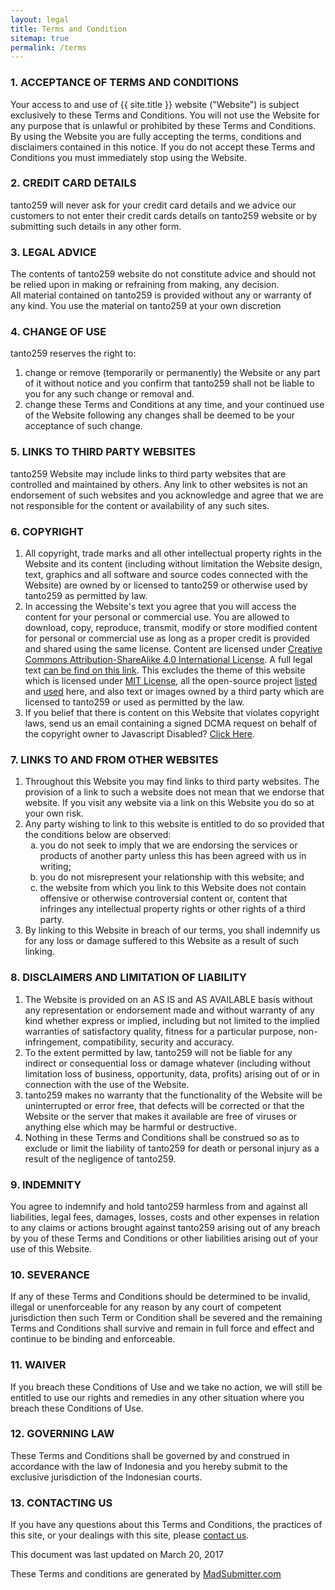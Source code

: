 ```yaml
---
layout: legal
title: Terms and Condition
sitemap: true
permalink: /terms
---
```

<p><h3>1. ACCEPTANCE OF TERMS AND CONDITIONS</h3></p>
<p>Your access to and use of {{ site.title }} website ("Website") is subject exclusively to these Terms and Conditions. You will not use the Website for any purpose that is unlawful or prohibited by these Terms and Conditions. By using the Website you are fully accepting the terms, conditions and disclaimers contained in this notice. If you do not accept these Terms and Conditions you must immediately stop using the Website.</p>

<p><h3>2. CREDIT CARD DETAILS</h3></p>
<p>tanto259 will never ask for your credit card details and we advice our customers to not enter their credit cards details on tanto259 website or by submitting such details in any other form.</p>

<p><h3>3. LEGAL ADVICE</h3></p>
<p>The contents of tanto259 website do not constitute advice and should not be relied upon in making or refraining from making, any decision. <br /> All material contained on tanto259 is provided without any or warranty of any kind. You use the material on tanto259 at your own discretion</p>

<p><h3>4. CHANGE OF USE</h3></p>
<p>tanto259 reserves the right to:<br /><ol>
<li>change or remove (temporarily or permanently) the Website or any part of it without notice and you confirm that tanto259 shall not be liable to you for any such change or removal and.</li>
<li>change these Terms and Conditions at any time, and your continued use of the Website following any changes shall be deemed to be your acceptance of such change.</li></ol></p>

<p><h3>5. LINKS TO THIRD PARTY WEBSITES</h3></p>
<p>tanto259 Website may include links to third party websites that are controlled and maintained by others. Any link to other websites is not an endorsement of such websites and you acknowledge and agree that we are not responsible for the content or availability of any such sites.</p>

<p><h3>6. COPYRIGHT</h3></p><ol>
<p><li>All copyright, trade marks and all other intellectual property rights in the Website and its content (including without limitation the Website design, text, graphics and all software and source codes connected with the Website) are owned by or licensed to tanto259 or otherwise used by tanto259 as permitted by law.</li>
<li>In accessing the Website's text you agree that you will access the content for your personal or commercial use. You are allowed to download, copy, reproduce, transmit, modify or store modified content for personal or commercial use as long as a proper credit is provided and shared using the same license. Content are licensed under <a href="https://creativecommons.org/licenses/by-sa/4.0/" target="_blank" rel="noopener noreferrer">Creative Commons Attribution-ShareAlike 4.0 International License</a>. A full legal text <a href="https://creativecommons.org/licenses/by-sa/4.0/legalcode" target="_blank" rel="noopener noreferrer">can be find on this link</a>. This excludes the theme of this website which is licensed under <a href="https://github.com/tanto259/tanto259.github.io/blob/master/LICENSE" target="_blank" rel="noopener noreferrer">MIT License</a>, all the open-source project <a href="https://github.com/tanto259/tanto259.github.io#project-license" target="_blank" rel="noopener noreferrer">listed</a> and <a href="https://github.com/tanto259/tanto259.github.io/tree/master/licensing" target="_blank" rel="noopener noreferrer">used</a> here, and also text or images owned by a third party which are licensed to tanto259 or used as permitted by the law.</li>
<li>If you belief that there is content on this Website that violates copyright laws, send us an email containing a signed DCMA request on behalf of the copyright owner to <span class="mailno" mail="qpzn@gnagb259.anzr" rel="noopener noreferrer"><noscript>Javascript Disabled? <a href="http://www.google.com/recaptcha/mailhide/d?k=01tX2rmd9vPT-xCptkbqsWmw==&c=WKsvnSABS_3Xa3ZxPbAuDoZssyGb81kg1dO69gl2J38=" target="_blank" rel="noopener noreferrer" rel="noopener noreferrer">Click Here</a></noscript></span>.</li></p></ol>

<p><h3>7. LINKS TO AND FROM OTHER WEBSITES</h3></p><ol>
<p><li>Throughout this Website you may find links to third party websites. The provision of a link to such a website does not mean that we endorse that website. If you visit any website via a link on this Website you do so at your own risk.</li>
<li>Any party wishing to link to this website is entitled to do so provided that the conditions below are observed:<br /><ol type="a"><li>you do not seek to imply that we are endorsing the services or products of another party unless this has been agreed with us in writing;</li><li>you do not misrepresent your relationship with this website; and</li><li>the website from which you link to this Website does not contain offensive or otherwise controversial content or, content that infringes any intellectual property rights or other rights of a third party.</li></ol></li>
<li>By linking to this Website in breach of our terms, you shall indemnify us for any loss or damage suffered to this Website as a result of such linking.</li></p></ol>

<p><h3>8. DISCLAIMERS AND LIMITATION OF LIABILITY</h3></p><ol>
<p><li>The Website is provided on an AS IS and AS AVAILABLE basis without any representation or endorsement made and without warranty of any kind whether express or implied, including but not limited to the implied warranties of satisfactory quality, fitness for a particular purpose, non-infringement, compatibility, security and accuracy.</li>
<li>To the extent permitted by law, tanto259 will not be liable for any indirect or consequential loss or damage whatever (including without limitation loss of business, opportunity, data, profits) arising out of or in connection with the use of the Website.</li>
<li>tanto259 makes no warranty that the functionality of the Website will be uninterrupted or error free, that defects will be corrected or that the Website or the server that makes it available are free of viruses or anything else which may be harmful or destructive.</li>
<li>Nothing in these Terms and Conditions shall be construed so as to exclude or limit the liability of tanto259 for death or personal injury as a result of the negligence of tanto259.</li></p></ol>

<p><h3>9. INDEMNITY</h3></p>
<p>You agree to indemnify and hold tanto259 harmless from and against all liabilities, legal fees, damages, losses, costs and other expenses in relation to any claims or actions brought against tanto259 arising out of any breach by you of these Terms and Conditions or other liabilities arising out of your use of this Website.</p>

<p><h3>10. SEVERANCE</h3></p>
<p>If any of these Terms and Conditions should be determined to be invalid, illegal or unenforceable for any reason by any court of competent jurisdiction then such Term or Condition shall be severed and the remaining Terms and Conditions shall survive and remain in full force and effect and continue to be binding and enforceable.</p>

<p><h3>11. WAIVER</h3></p>
<p>If you breach these Conditions of Use and we take no action, we will still be entitled to use our rights and remedies in any other situation where you breach these Conditions of Use.</p>

<p><h3>12. GOVERNING LAW</h3></p>
<p>These Terms and Conditions shall be governed by and construed in accordance with the law of Indonesia and you hereby submit to the exclusive jurisdiction of the Indonesian courts.</p>

<p><h3>13. CONTACTING US</h3></p>
<p>If you have any questions about this Terms and Conditions, the practices of this site, or your dealings with this site, please <a href="{{ site.url }}/contact">contact us</a>.</p>

<p>This document was last updated on March 20, 2017</p>

These Terms and conditions are generated by <a href='http://madsubmitter.com' target="_blank" rel="noopener noreferrer">MadSubmitter.com</a>
<!-- Terms and conditions generator from http://madsubmitter.com -->